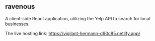 ## ravenous

A client-side React application, utilizing the Yelp API to search for local businesses.


The live hosting link: https://vigilant-hermann-d60c85.netlify.app/
